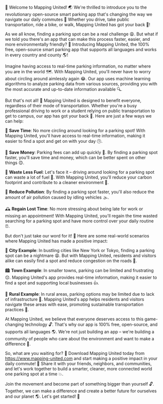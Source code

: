 🎉 Welcome to Mapping United! 🌏 We're thrilled to introduce you to the revolutionary open-source smart parking app that's changing the way we navigate our daily commutes 💨 Whether you drive, take public transportation, ride a bike, or walk, Mapping United has got your back 👣!

As we all know, finding a parking spot can be a real challenge 😩. But what if we told you there's an app that can make this process faster, easier, and more environmentally friendly? 🌟 Introducing Mapping United, the 100% free, open-source smart parking app that supports all languages and works in every country and county 🌎!

Imagine having access to real-time parking information, no matter where you are in the world 🗺️. With Mapping United, you'll never have to worry about circling around aimlessly again 😂. Our app uses machine learning algorithms to analyze parking data from various sources, providing you with the most accurate and up-to-date information available 🔍.

But that's not all! 🤔 Mapping United is designed to benefit everyone, regardless of their mode of transportation. Whether you're a busy professional driving to work or a student relying on public transportation to get to campus, our app has got your back 💪. Here are just a few ways we can help:

🚗 **Save Time**: No more circling around looking for a parking spot! With Mapping United, you'll have access to real-time information, making it easier to find a spot and get on with your day 🕒.

💸 **Save Money**: Parking fees can add up quickly 💸. By finding a parking spot faster, you'll save time and money, which can be better spent on other things 😊.

🌟 **Waste Less Fuel**: Let's face it – driving around looking for a parking spot can waste a lot of fuel 🚗. With Mapping United, you'll reduce your carbon footprint and contribute to a cleaner environment 🌿.

💪 **Reduce Pollution**: By finding a parking spot faster, you'll also reduce the amount of air pollution caused by idling vehicles 🌫️.

🕰️ **Regain Lost Time**: No more stressing about being late for work or missing an appointment! With Mapping United, you'll regain the time wasted searching for a parking spot and have more control over your daily routine ⏰.

But don't just take our word for it! 🤔 Here are some real-world scenarios where Mapping United has made a positive impact:

🌆 **City Example**: In bustling cities like New York or Tokyo, finding a parking spot can be a nightmare 😩. But with Mapping United, residents and visitors alike can easily find a spot and reduce congestion on the roads 🚗.

🏙️ **Town Example**: In smaller towns, parking can be limited and frustrating 😔. Mapping United's app provides real-time information, making it easier to find a spot and supporting local businesses 👍.

🌳 **Rural Example**: In rural areas, parking options may be limited due to lack of infrastructure 🚗. Mapping United's app helps residents and visitors navigate these areas with ease, promoting sustainable transportation practices 🌿.

At Mapping United, we believe that everyone deserves access to this game-changing technology 🔓. That's why our app is 100% free, open-source, and supports all languages 🌎. We're not just building an app – we're building a community of people who care about the environment and want to make a difference 💪.

So, what are you waiting for? 🤔 Download Mapping United today from https://www.mapping-united.com and start making a positive impact in your daily commute! 🚀 Share it with your friends, neighbors, and communities, and let's work together to build a smarter, cleaner, more connected world one parking spot at a time 💥.

Join the movement and become part of something bigger than yourself 🔓. Together, we can make a difference and create a better future for ourselves and our planet 🌎. Let's get started! 🚀